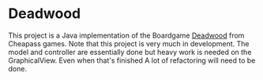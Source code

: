 # Deadwood

This project is a Java implementation of the Boardgame [Deadwood](http://cheapass.com/free-games/deadwood/) from Cheapass games. Note that this project is very much in development. The model and controller are essentially done but heavy work is needed on the GraphicalView. Even when that's finished A lot of refactoring will need to be done.
